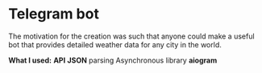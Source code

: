 # Telegram bot
The motivation for the creation was such that anyone could make a useful bot that provides detailed weather data for any city in the world. 

**What I used:**
**API**
**JSON** parsing
Asynchronous library **aiogram**
